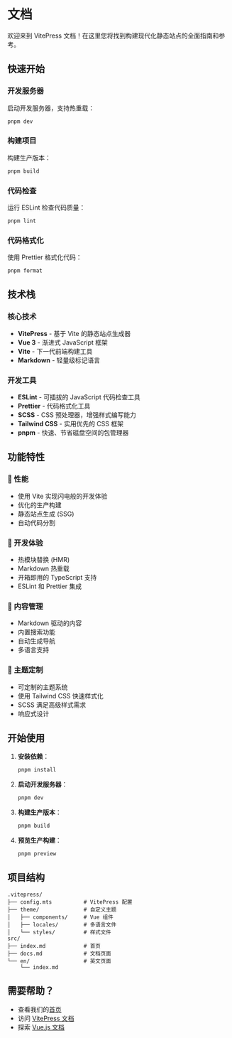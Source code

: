 # 文档

欢迎来到 VitePress 文档！在这里您将找到构建现代化静态站点的全面指南和参考。

## 快速开始

### 开发服务器

启动开发服务器，支持热重载：

```bash
pnpm dev
```

### 构建项目

构建生产版本：

```bash
pnpm build
```

### 代码检查

运行 ESLint 检查代码质量：

```bash
pnpm lint
```

### 代码格式化

使用 Prettier 格式化代码：

```bash
pnpm format
```

## 技术栈

### 核心技术

- **VitePress** - 基于 Vite 的静态站点生成器
- **Vue 3** - 渐进式 JavaScript 框架
- **Vite** - 下一代前端构建工具
- **Markdown** - 轻量级标记语言

### 开发工具

- **ESLint** - 可插拔的 JavaScript 代码检查工具
- **Prettier** - 代码格式化工具
- **SCSS** - CSS 预处理器，增强样式编写能力
- **Tailwind CSS** - 实用优先的 CSS 框架
- **pnpm** - 快速、节省磁盘空间的包管理器

## 功能特性

### 🚀 性能

- 使用 Vite 实现闪电般的开发体验
- 优化的生产构建
- 静态站点生成 (SSG)
- 自动代码分割

### 🔧 开发体验

- 热模块替换 (HMR)
- Markdown 热重载
- 开箱即用的 TypeScript 支持
- ESLint 和 Prettier 集成

### 📝 内容管理

- Markdown 驱动的内容
- 内置搜索功能
- 自动生成导航
- 多语言支持

### 🎨 主题定制

- 可定制的主题系统
- 使用 Tailwind CSS 快速样式化
- SCSS 满足高级样式需求
- 响应式设计

## 开始使用

1. **安装依赖**：

   ```bash
   pnpm install
   ```

2. **启动开发服务器**：

   ```bash
   pnpm dev
   ```

3. **构建生产版本**：

   ```bash
   pnpm build
   ```

4. **预览生产构建**：
   ```bash
   pnpm preview
   ```

## 项目结构

```
.vitepress/
├── config.mts          # VitePress 配置
├── theme/              # 自定义主题
│   ├── components/     # Vue 组件
│   ├── locales/        # 多语言文件
│   └── styles/         # 样式文件
src/
├── index.md            # 首页
├── docs.md             # 文档页面
└── en/                 # 英文页面
    └── index.md
```

## 需要帮助？

- 查看我们的[首页](/)
- 访问 [VitePress 文档](https://vitepress.dev/)
- 探索 [Vue.js 文档](https://vuejs.org/)
